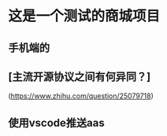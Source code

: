 # 这是一个测试的商城项目

## 手机端的

## [主流开源协议之间有何异同？]
(https://www.zhihu.com/question/25079718)

## 使用vscode推送aas
